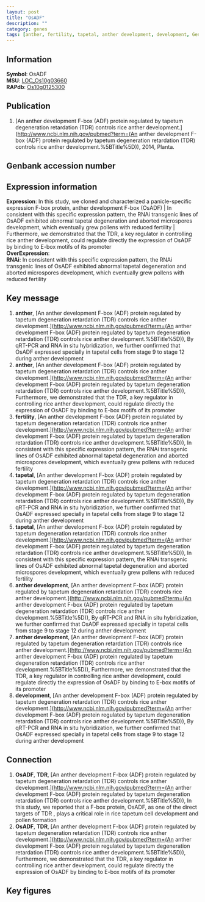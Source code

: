 ```yaml
---
layout: post
title: "OsADF"
description: ""
category: genes
tags: [anther, fertility, tapetal, anther development, development, Gene]
---
```


## Information
__Symbol__: OsADF  
__MSU__: [LOC_Os10g03660](http://rice.plantbiology.msu.edu/cgi-bin/ORF_infopage.cgi?orf=LOC_Os10g03660)  
__RAPdb__: [Os10g0125300](http://rapdb.dna.affrc.go.jp/viewer/gbrowse_details/irgsp1?name=Os10g0125300)  

## Publication
1. [An anther development F-box (ADF) protein regulated by tapetum degeneration retardation (TDR) controls rice anther development.](http://www.ncbi.nlm.nih.gov/pubmed?term=(An anther development F-box (ADF) protein regulated by tapetum degeneration retardation (TDR) controls rice anther development.%5BTitle%5D)), 2014, Planta.

## Genbank accession number

## Expression information
__Expression__: In this study, we cloned and characterized a panicle-specific expression F-box protein, anther development F-box (OsADF) |  In consistent with this specific expression pattern, the RNAi transgenic lines of OsADF exhibited abnormal tapetal degeneration and aborted microspores development, which eventually grew pollens with reduced fertility |  Furthermore, we demonstrated that the TDR, a key regulator in controlling rice anther development, could regulate directly the expression of OsADF by binding to E-box motifs of its promoter  
__OverExpression__:  
__RNAi__: In consistent with this specific expression pattern, the RNAi transgenic lines of OsADF exhibited abnormal tapetal degeneration and aborted microspores development, which eventually grew pollens with reduced fertility  

## Key message
1. __anther__, [An anther development F-box (ADF) protein regulated by tapetum degeneration retardation (TDR) controls rice anther development.](http://www.ncbi.nlm.nih.gov/pubmed?term=(An anther development F-box (ADF) protein regulated by tapetum degeneration retardation (TDR) controls rice anther development.%5BTitle%5D)),  By qRT-PCR and RNA in situ hybridization, we further confirmed that OsADF expressed specially in tapetal cells from stage 9 to stage 12 during anther development
2. __anther__, [An anther development F-box (ADF) protein regulated by tapetum degeneration retardation (TDR) controls rice anther development.](http://www.ncbi.nlm.nih.gov/pubmed?term=(An anther development F-box (ADF) protein regulated by tapetum degeneration retardation (TDR) controls rice anther development.%5BTitle%5D)),  Furthermore, we demonstrated that the TDR, a key regulator in controlling rice anther development, could regulate directly the expression of OsADF by binding to E-box motifs of its promoter
3. __fertility__, [An anther development F-box (ADF) protein regulated by tapetum degeneration retardation (TDR) controls rice anther development.](http://www.ncbi.nlm.nih.gov/pubmed?term=(An anther development F-box (ADF) protein regulated by tapetum degeneration retardation (TDR) controls rice anther development.%5BTitle%5D)),  In consistent with this specific expression pattern, the RNAi transgenic lines of OsADF exhibited abnormal tapetal degeneration and aborted microspores development, which eventually grew pollens with reduced fertility
4. __tapetal__, [An anther development F-box (ADF) protein regulated by tapetum degeneration retardation (TDR) controls rice anther development.](http://www.ncbi.nlm.nih.gov/pubmed?term=(An anther development F-box (ADF) protein regulated by tapetum degeneration retardation (TDR) controls rice anther development.%5BTitle%5D)),  By qRT-PCR and RNA in situ hybridization, we further confirmed that OsADF expressed specially in tapetal cells from stage 9 to stage 12 during anther development
5. __tapetal__, [An anther development F-box (ADF) protein regulated by tapetum degeneration retardation (TDR) controls rice anther development.](http://www.ncbi.nlm.nih.gov/pubmed?term=(An anther development F-box (ADF) protein regulated by tapetum degeneration retardation (TDR) controls rice anther development.%5BTitle%5D)),  In consistent with this specific expression pattern, the RNAi transgenic lines of OsADF exhibited abnormal tapetal degeneration and aborted microspores development, which eventually grew pollens with reduced fertility
6. __anther development__, [An anther development F-box (ADF) protein regulated by tapetum degeneration retardation (TDR) controls rice anther development.](http://www.ncbi.nlm.nih.gov/pubmed?term=(An anther development F-box (ADF) protein regulated by tapetum degeneration retardation (TDR) controls rice anther development.%5BTitle%5D)),  By qRT-PCR and RNA in situ hybridization, we further confirmed that OsADF expressed specially in tapetal cells from stage 9 to stage 12 during anther development
7. __anther development__, [An anther development F-box (ADF) protein regulated by tapetum degeneration retardation (TDR) controls rice anther development.](http://www.ncbi.nlm.nih.gov/pubmed?term=(An anther development F-box (ADF) protein regulated by tapetum degeneration retardation (TDR) controls rice anther development.%5BTitle%5D)),  Furthermore, we demonstrated that the TDR, a key regulator in controlling rice anther development, could regulate directly the expression of OsADF by binding to E-box motifs of its promoter
8. __development__, [An anther development F-box (ADF) protein regulated by tapetum degeneration retardation (TDR) controls rice anther development.](http://www.ncbi.nlm.nih.gov/pubmed?term=(An anther development F-box (ADF) protein regulated by tapetum degeneration retardation (TDR) controls rice anther development.%5BTitle%5D)),  By qRT-PCR and RNA in situ hybridization, we further confirmed that OsADF expressed specially in tapetal cells from stage 9 to stage 12 during anther development

## Connection
1. __OsADF__, __TDR__, [An anther development F-box (ADF) protein regulated by tapetum degeneration retardation (TDR) controls rice anther development.](http://www.ncbi.nlm.nih.gov/pubmed?term=(An anther development F-box (ADF) protein regulated by tapetum degeneration retardation (TDR) controls rice anther development.%5BTitle%5D)), In this study, we reported that a F-box protein, OsADF, as one of the direct targets of TDR , plays a critical role in rice tapetum cell development and pollen formation
2. __OsADF__, __TDR__, [An anther development F-box (ADF) protein regulated by tapetum degeneration retardation (TDR) controls rice anther development.](http://www.ncbi.nlm.nih.gov/pubmed?term=(An anther development F-box (ADF) protein regulated by tapetum degeneration retardation (TDR) controls rice anther development.%5BTitle%5D)),  Furthermore, we demonstrated that the TDR, a key regulator in controlling rice anther development, could regulate directly the expression of OsADF by binding to E-box motifs of its promoter

## Key figures


